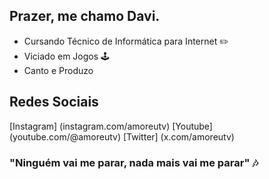 ## Prazer, me chamo Davi.
- Cursando Técnico de Informática para Internet ✏️
- Viciado em Jogos 🕹️
- Canto e Produzo
## Redes Sociais
[Instagram] (instagram.com/amoreutv) [Youtube] (youtube.com/@amoreutv) [Twitter] (x.com/amoreutv)
### "Ninguém vai me parar, nada mais vai me parar" 🎶
